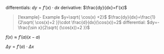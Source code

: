 differentials: $dy=f'(x)\cdot dx$ 
derivative: $\frac{dy}{dx}=f'(x)$

>[!example]- Example $y=\sqrt{ \cos(x) +2}$
>$\frac{dy}{dx}=\frac{1}{2\sqrt{ \cos(x)+2 }}\cdot \frac{d}{dx}(\cos(x))+2$
>differential: $dy=-\frac{\sin x}{2\sqrt{ (\cos(x))+2 }}$

$f(x)\approx f'(a)(x-a)$

$\Delta y = f'(a)\cdot \Delta x$


